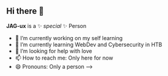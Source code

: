 ## Hi there 👋
**JAG-ux** is a ✨ _special_ ✨ Person

- 🔭 I’m currently working on my self learning 
- 🌱 I’m currently learning WebDev and Cybersecurity in HTB
- 🤔 I’m looking for help with love
- 📫 How to reach me: Only here for now
- 😄 Pronouns: Only a person
-->

